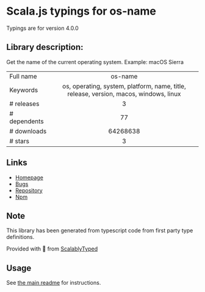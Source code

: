 
# Scala.js typings for os-name

Typings are for version 4.0.0

## Library description:
Get the name of the current operating system. Example: macOS Sierra

|                    |                 |
| ------------------ | :-------------: |
| Full name          | os-name |
| Keywords           | os, operating, system, platform, name, title, release, version, macos, windows, linux |
| # releases         | 3 |
| # dependents       | 77 |
| # downloads        | 64268638 |
| # stars            | 3 |

## Links
- [Homepage](https://github.com/sindresorhus/os-name#readme)
- [Bugs](https://github.com/sindresorhus/os-name/issues)
- [Repository](https://github.com/sindresorhus/os-name)
- [Npm](https://www.npmjs.com/package/os-name)
    


## Note
This library has been generated from typescript code from first party type definitions.

Provided with :purple_heart: from [ScalablyTyped](https://github.com/oyvindberg/ScalablyTyped)

## Usage
See [the main readme](../../readme.md) for instructions.


